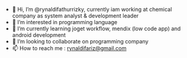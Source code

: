 - 👋 Hi, I’m @rynaldifathurrizky, currently iam working at chemical company as system analyst & development leader
- 👀 I’m interested in programming language
- 🌱 I’m currently learning joget workflow, mendix (low code app) and android development
- 💞️ I’m looking to collaborate on programming company
- 📫 How to reach me : rynaldifariz@gmail.com

<!---
rynaldifathurrizky/rynaldifathurrizky is a ✨ special ✨ repository because its `README.md` (this file) appears on your GitHub profile.
You can click the Preview link to take a look at your changes.
--->
